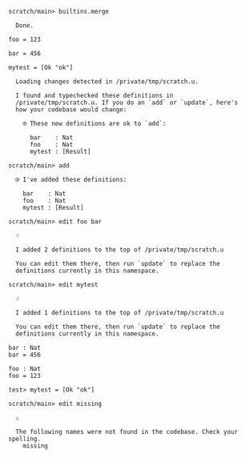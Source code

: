 ``` ucm
scratch/main> builtins.merge

  Done.

```

``` unison  /private/tmp/scratch.u
foo = 123

bar = 456

mytest = [Ok "ok"]
```

``` ucm :added-by-ucm
  Loading changes detected in /private/tmp/scratch.u.

  I found and typechecked these definitions in
  /private/tmp/scratch.u. If you do an `add` or `update`, here's
  how your codebase would change:
  
    ⍟ These new definitions are ok to `add`:
    
      bar    : Nat
      foo    : Nat
      mytest : [Result]

```

``` ucm
scratch/main> add

  ⍟ I've added these definitions:
  
    bar    : Nat
    foo    : Nat
    mytest : [Result]

scratch/main> edit foo bar

  ☝️
  
  I added 2 definitions to the top of /private/tmp/scratch.u
  
  You can edit them there, then run `update` to replace the
  definitions currently in this namespace.

scratch/main> edit mytest

  ☝️
  
  I added 1 definitions to the top of /private/tmp/scratch.u
  
  You can edit them there, then run `update` to replace the
  definitions currently in this namespace.

```

``` unison :added-by-ucm /private/tmp/scratch.u
bar : Nat
bar = 456

foo : Nat
foo = 123
```

``` unison :added-by-ucm /private/tmp/scratch.u
test> mytest = [Ok "ok"]
```

``` ucm :error
scratch/main> edit missing

  ⚠️
  
  The following names were not found in the codebase. Check your spelling.
    missing

```
